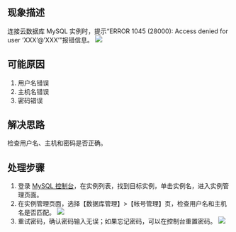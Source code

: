 ## 现象描述
连接云数据库 MySQL 实例时，提示“ERROR 1045 (28000): Access denied for user ‘XXX’@’XXX’”报错信息。
![](https://main.qcloudimg.com/raw/3283ffcec33f4bdf02aa6ed8cf48ea48.png)

## 可能原因
1. 用户名错误
2. 主机名错误
3. 密码错误

## 解决思路
检查用户名、主机和密码是否正确。

## 处理步骤
1. 登录 [MySQL 控制台](https://console.cloud.tencent.com/cdb)，在实例列表，找到目标实例，单击实例名，进入实例管理页面。
2. 在实例管理页面，选择【数据库管理】>【帐号管理】页，检查用户名和主机名是否匹配。
![](https://main.qcloudimg.com/raw/34ca2f8a2d4358b5c99e953aecf9524d.png)
3. 重试密码，确认密码输入无误；如果忘记密码，可以在控制台重置密码。
![](https://main.qcloudimg.com/raw/fc7d9f3e751272da86e90f254f6b3a55.png)
 
